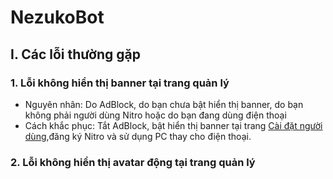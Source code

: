 # NezukoBot

## I. Các lỗi thường gặp
### 1. Lỗi không hiển thị banner tại trang quản lý
- Nguyên nhân: Do AdBlock, do bạn chưa bật hiển thị banner, do bạn không phải người dùng Nitro hoặc do bạn đang dùng điện thoại
- Cách khắc phục: Tắt AdBlock, bật hiển thị banner tại trang [Cài đặt người dùng](https://manage.nezukobot.tk/user_settings.php),đăng ký Nitro và sử dụng PC thay cho điện thoại.
### 2. Lỗi không hiển thị avatar động tại trang quản lý

